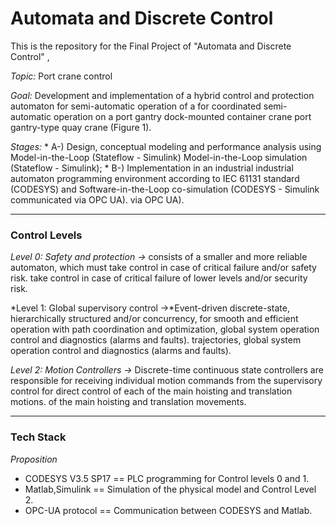 # Automata and Discrete Control

This is the repository for the Final Project of "Automata and Discrete Control" ‚

*Topic:* Port crane control

*Goal:* Development and implementation of a hybrid control and protection automaton for semi-automatic operation of a  for coordinated semi-automatic operation on a port gantry dock-mounted container crane port gantry-type quay crane (Figure 1).

*Stages:*
    * A-) Design, conceptual modeling and performance analysis using Model-in-the-Loop (Stateflow - Simulink)  Model-in-the-Loop simulation (Stateflow - Simulink);
    * B-) Implementation in an industrial industrial automaton programming environment according to IEC 61131 standard (CODESYS) and Software-in-the-Loop co-simulation (CODESYS - Simulink communicated via OPC UA).  via OPC UA).

***

### Control Levels

*Level 0: Safety and protection ->*  consists of a smaller and more reliable automaton, which must take control in case of critical failure and/or safety risk. take control in case of critical failure of lower levels and/or security risk.

*Level 1: Global supervisory control ->*Event-driven discrete-state, hierarchically structured and/or concurrency, for smooth and efficient operation with path coordination and optimization, global system operation control and diagnostics (alarms and faults). trajectories, global system operation control and diagnostics (alarms and faults).

*Level 2: Motion Controllers ->* Discrete-time continuous state controllers are responsible for receiving individual motion commands from the supervisory control for direct control of each of the main hoisting and translation motions. of the main hoisting and translation movements.

***

### Tech Stack

*Proposition*

- CODESYS V3.5 SP17 == PLC programming for Control levels 0 and 1.
- Matlab,Simulink == Simulation of the physical model and Control Level 2.
- OPC-UA protocol == Communication between CODESYS and Matlab.

